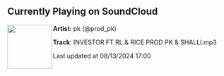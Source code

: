 ## Currently Playing on SoundCloud

[<img align="left" width="100" src="https://i1.sndcdn.com/artworks-vsMIGFnzRuq7NyHC-WyDsCg-t500x500.jpg">](https://soundcloud.com/prod_pk/investor-ft-rl-rice-prod-pk?in=saxurn/sets/team-serene/)

**Artist**: pk (@prod_pk) 

**Track**: INVESTOR FT RL & RICE PROD PK & SHALLI.mp3

Last updated at 08/13/2024 17:00
